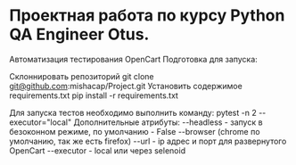 # Проектная работа по курсу Python QA Engineer Otus.
Автоматизация тестирования OpenCart
Подготовка для запуска:

Склоннировать репозиторий
git clone git@github.com:mishacap/Project.git
Установить содержимое requirements.txt
pip install -r requirements.txt

Для запуска тестов необходимо выполнить команду:
pytest -n 2 --executor="local"
Дополнительные атрибуты: 
--headless - запуск в безоконном режиме, по умолчанию - False
--browser (сhrome по умолчанию, так же есть firefox) 
--url - ip адрес и порт для развернутого OpenCart
--executor - local или через selenoid
